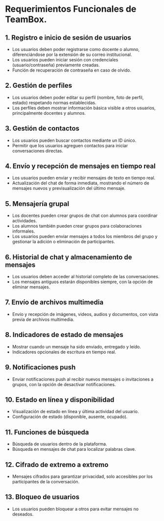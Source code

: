 # Requerimientos Funcionales de TeamBox.

## 1. Registro e inicio de sesión de usuarios
- Los usuarios deben poder registrarse como docente o alumno, diferenciándose por la extensión de su correo institucional.
- Los usuarios pueden iniciar sesión con credenciales (usuario/contraseña) previamente creadas.
- Función de recuperación de contraseña en caso de olvido.
## 2. Gestión de perfiles
- Los usuarios deben poder editar su perfil (nombre, foto de perfil, estado) respetando normas establecidas.
- Los perfiles deben mostrar información básica visible a otros usuarios, principalmente docentes y alumnos.
## 3. Gestión de contactos
- Los usuarios pueden buscar contactos mediante un ID único.
- Permitir que los usuarios agreguen contactos para iniciar conversaciones directas.
## 4. Envío y recepción de mensajes en tiempo real
- Los usuarios pueden enviar y recibir mensajes de texto en tiempo real.
- Actualización del chat de forma inmediata, mostrando el número de mensajes nuevos y previsualización del último mensaje.
## 5. Mensajería grupal
- Los docentes pueden crear grupos de chat con alumnos para coordinar actividades.
- Los alumnos también pueden crear grupos para colaboraciones informales.
- Los usuarios pueden enviar mensajes a todos los miembros del grupo y gestionar la adición o eliminación de participantes.
## 6. Historial de chat y almacenamiento de mensajes
- Los usuarios deben acceder al historial completo de las conversaciones.
- Los mensajes antiguos estarán disponibles siempre, con la opción de eliminar mensajes.
## 7. Envío de archivos multimedia
- Envío y recepción de imágenes, videos, audios y documentos, con vista previa de archivos multimedia.
## 8. Indicadores de estado de mensajes
- Mostrar cuando un mensaje ha sido enviado, entregado y leído.
- Indicadores opcionales de escritura en tiempo real.
## 9. Notificaciones push
- Enviar notificaciones push al recibir nuevos mensajes o invitaciones a grupos, con la opción de desactivar notificaciones.
## 10.	Estado en línea y disponibilidad
- Visualización de estado en línea y última actividad del usuario.
- Configuración de estado (disponible, ausente, ocupado).
## 11. Funciones de búsqueda
- Búsqueda de usuarios dentro de la plataforma.
- Búsqueda en mensajes de chat para localizar palabras clave.
## 12. Cifrado de extremo a extremo
- Mensajes cifrados para garantizar privacidad, solo accesibles por los participantes de la conversación.
## 13. Bloqueo de usuarios
- Los usuarios pueden bloquear a otros para evitar mensajes no deseados.
